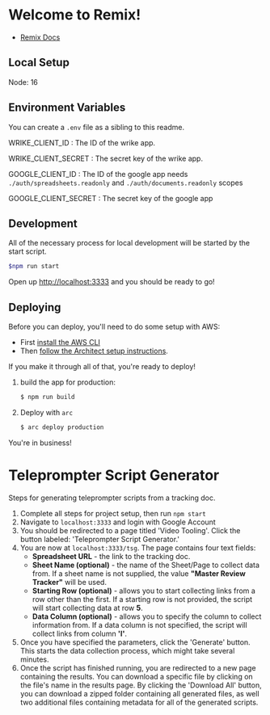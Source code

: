 # Welcome to Remix!

- [Remix Docs](https://remix.run/docs)
## Local Setup

Node: 16


## Environment Variables

You can create a `.env` file as a sibling to this readme.

WRIKE_CLIENT_ID
: The ID of the wrike app.

WRIKE_CLIENT_SECRET
: The secret key of the wrike app.

GOOGLE_CLIENT_ID
: The ID of the google app needs `./auth/spreadsheets.readonly` and `./auth/documents.readonly` scopes

GOOGLE_CLIENT_SECRET
: The secret key of the google app
## Development

All of the necessary process for local development will be started by the start script.

```sh
$npm run start
```

Open up [http://localhost:3333](http://localhost:3333) and you should be ready to go!
## Deploying

Before you can deploy, you'll need to do some setup with AWS:

- First [install the AWS CLI](https://docs.aws.amazon.com/cli/latest/userguide/install-cliv2.html)
- Then [follow the Architect setup instructions](https://arc.codes/docs/en/guides/get-started/detailed-aws-setup).

If you make it through all of that, you're ready to deploy!

1. build the app for production:

   ```sh
   $ npm run build
   ```

2. Deploy with `arc`

   ```sh
   $ arc deploy production
   ```

You're in business!

# Teleprompter Script Generator
Steps for generating teleprompter scripts from a tracking doc.
1. Complete all steps for project setup, then run `npm start`
2. Navigate to `localhost:3333` and login with Google Account
3. You should be redirected to a page titled 'Video Tooling'. Click the button labeled: 'Teleprompter Script Generator.'
4. You are now at `localhost:3333/tsg`. The page contains four text fields:
	- **Spreadsheet URL** - the link to the tracking doc.
	- **Sheet Name (optional)** - the name of the Sheet/Page to collect data from. If a sheet name is not supplied, the value **"Master Review Tracker"** will be used.
	- **Starting Row (optional)** - allows you to start collecting links from a row other than the first. If a starting row is not provided, the script will start collecting data at row **5**.
	- **Data Column (optional)** - allows you to specify the column to collect information from. If a data column is not specified, the script will collect links from column **'I'**.
5. Once you have specified the parameters, click the 'Generate' button. This starts the data collection process, which might take several minutes.
6. Once the script has finished running, you are redirected to a new page containing the results. You can download a specific file by clicking on the file's name in the results page. By clicking the 'Download All' button, you can download a zipped folder containing all generated files, as well two additional files containing metadata for all of the generated scripts. 
